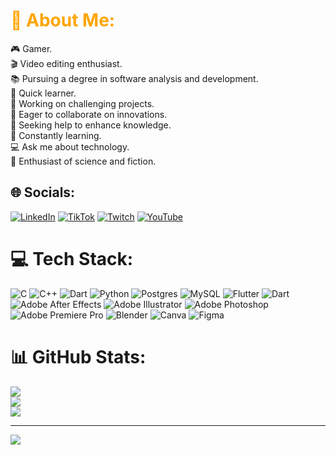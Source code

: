 # <span style="color: orange;">💫 About Me:</span>
🎮 Gamer.<br>🎬 Video editing enthusiast.<br>📚 Pursuing a degree in software analysis and development.<br>🚀 Quick learner.<br>🔧 Working on challenging projects.<br>👥 Eager to collaborate on innovations.<br>🤝 Seeking help to enhance knowledge.<br>📖 Constantly learning.<br>💻 Ask me about technology.<br>🌌 Enthusiast of science and fiction.



## 🌐 Socials:
[![LinkedIn](https://img.shields.io/badge/LinkedIn-%230077B5.svg?logo=linkedin&logoColor=white)](https://linkedin.com/in/angelo-marcari) [![TikTok](https://img.shields.io/badge/TikTok-%23000000.svg?logo=TikTok&logoColor=white)](https://tiktok.com/@ocelotexg) [![Twitch](https://img.shields.io/badge/Twitch-%239146FF.svg?logo=Twitch&logoColor=white)](https://twitch.tv/ocelotexg) [![YouTube](https://img.shields.io/badge/YouTube-%23FF0000.svg?logo=YouTube&logoColor=white)](https://youtube.com/@ocelotex2294) 

# 💻 Tech Stack:
![C](https://img.shields.io/badge/c-%2300599C.svg?style=flat&logo=c&logoColor=white) ![C++](https://img.shields.io/badge/c++-%2300599C.svg?style=flat&logo=c%2B%2B&logoColor=white) ![Dart](https://img.shields.io/badge/dart-%230175C2.svg?style=flat&logo=dart&logoColor=white) ![Python](https://img.shields.io/badge/python-3670A0?style=flat&logo=python&logoColor=ffdd54) ![Postgres](https://img.shields.io/badge/postgres-%23316192.svg?style=flat&logo=postgresql&logoColor=white) ![MySQL](https://img.shields.io/badge/mysql-%2300000f.svg?style=flat&logo=mysql&logoColor=white) ![Flutter](https://img.shields.io/badge/Flutter-%2302569B.svg?style=flat&logo=Flutter&logoColor=white) ![Dart](https://img.shields.io/badge/dart-%230175C2.svg?style=flat&logo=dart&logoColor=white) ![Adobe After Effects](https://img.shields.io/badge/Adobe%20After%20Effects-9999FF.svg?style=flat&logo=Adobe%20After%20Effects&logoColor=white) ![Adobe Illustrator](https://img.shields.io/badge/adobe%20illustrator-%23FF9A00.svg?style=flat&logo=adobe%20illustrator&logoColor=white) ![Adobe Photoshop](https://img.shields.io/badge/adobe%20photoshop-%2331A8FF.svg?style=flat&logo=adobe%20photoshop&logoColor=white) ![Adobe Premiere Pro](https://img.shields.io/badge/Adobe%20Premiere%20Pro-9999FF.svg?style=flat&logo=Adobe%20Premiere%20Pro&logoColor=white) ![Blender](https://img.shields.io/badge/blender-%23F5792A.svg?style=flat&logo=blender&logoColor=white) ![Canva](https://img.shields.io/badge/Canva-%2300C4CC.svg?style=flat&logo=Canva&logoColor=white) ![Figma](https://img.shields.io/badge/figma-%23F24E1E.svg?style=flat&logo=figma&logoColor=white)
# 📊 GitHub Stats:
![](https://github-readme-stats.vercel.app/api?username=Ocelotex&theme=slateorange&hide_border=true&include_all_commits=false&count_private=false)<br/>
![](https://github-readme-streak-stats.herokuapp.com/?user=Ocelotex&theme=slateorange&hide_border=true)<br/>
![](https://github-readme-stats.vercel.app/api/top-langs/?username=Ocelotex&theme=slateorange&hide_border=true&include_all_commits=false&count_private=false&layout=compact)

---
[![](https://visitcount.itsvg.in/api?id=Ocelotex&icon=5&color=12)](https://visitcount.itsvg.in)
